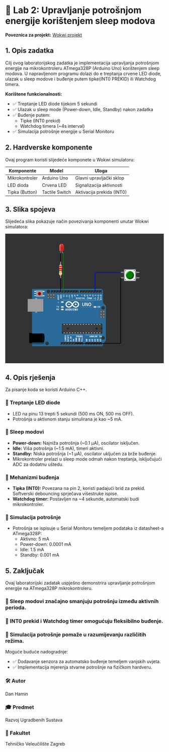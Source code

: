 # 📖 Lab 2: Upravljanje potrošnjom energije korištenjem sleep modova

**Poveznica za projekt:** [Wokwi projekt](https://wokwi.com/projects/427765641826069505)

## 1. Opis zadatka
Cilj ovog laboratorijskog zadatka je implementacija upravljanja potrošnjom energije na mikrokontroleru ATmega328P (Arduino Uno) korištenjem sleep modova. U napravljenom programu dolazi do e treptanja crvene LED diode, ulazak u sleep modove i buđenje putem tipke(INT0 PREKID) ili Watchdog timera.

**Korištene funkcionalnosti:**
- ✅ Treptanje LED diode tijekom 5 sekundi
- ✅ Ulazak u sleep mode (Power-down, Idle, Standby) nakon zadatka
- ✅ Buđenje putem:
  - Tipke (INT0 prekid)
  - Watchdog timera (~4s interval)
- ✅ Simulacija potrošnje energije u Serial Monitoru

## 2. Hardverske komponente
Ovaj program koristi slijedeće komponete u Wokwi simulatoru:

| Komponente          | Model           | Uloga                     |
|---------------------|-----------------|---------------------------|
| Mikrokontroler      | Arduino Uno     | Glavni upravljački sklop  |
| LED dioda           | Crvena LED      | Signalizacija aktivnosti  |
| Tipka (Button)      | Tactile Switch  | Aktivacija prekida (INT0) |

## 3. Slika spojeva
Slijedeća slika pokazuje način povezivanja komponenti unutar Wokwi simulatora:

![Arduino Setup](sleep.png)


## 4. Opis rješenja
Za pisanje koda se koristi Arduino C++.

### 📌 Treptanje LED diode
- LED na pinu 13 trepti 5 sekundi (500 ms ON, 500 ms OFF).
- Potrošnja u aktivnom stanju simulirana je kao ~5 mA.

### 📌 Sleep modovi
- **Power-down:** Najniža potrošnja (~0.1 µA), oscilator isključen.
- **Idle:** Viša potrošnja (~1.5 mA), timeri aktivni.
- **Standby:** Niska potrošnja (~1 µA), oscilator uključen za brže buđenje.
- Mikrokontroler prelazi u sleep mode odmah nakon treptanja, isključujući ADC za dodatnu uštedu.

### 📌 Mehanizmi buđenja
- **Tipka (INT0):** Povezana na pin 2, koristi padajući brid za prekid. Softverski debouncing sprječava višestruke ispise.
- **Watchdog timer:** Postavljen na ~4 sekunde, automatski budi mikrokontroler.

### 📌 Simulacija potrošnje
- Potrošnja se ispisuje u Serial Monitoru temeljem podataka iz datasheet-a ATmega328P:
  - Aktivno: 5 mA
  - Power-down: 0.0001 mA
  - Idle: 1.5 mA
  - Standby: 0.001 mA

## 5. Zaključak
Ovaj laboratorijski zadatak uspješno demonstrira upravljanje potrošnjom energije na ATmega328P mikrokontroleru.

### 🔹 Sleep modovi značajno smanjuju potrošnju između aktivnih perioda. 
### 🔹 INT0 prekid i Watchdog timer omogućuju fleksibilno buđenje. 
### 🔹 Simulacija potrošnje pomaže u razumijevanju različitih režima. 
Moguće buduće nadogradnje:

- ✅ Dodavanje senzora za automatsko buđenje temeljem vanjskih uvjeta.
- ✅ Implementacija mjerenja stvarne potrošnje na fizičkom hardveru.

### 🛠 Autor
Dan Hamin
### 🎓 Predmet
Razvoj Ugradbenih Sustava
### 🏫 Fakultet
Tehničko Veleučilište Zagreb
